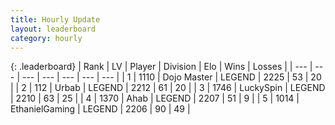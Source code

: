 ```yaml
---
title: Hourly Update
layout: leaderboard
category: hourly
---
```


{: .leaderboard}
| Rank | LV | Player | Division | Elo | Wins | Losses |
| --- | --- | --- | --- | --- | --- | --- |
| <span data-change="1">1</span> | 1110 | <span title="ID: 431504">Dojo Master</span> | LEGEND | <span data-change="0">2225</span> | <span data-change="0">53</span> | <span data-change="0">20</span> |
| <span data-change="1">2</span> | 112 | <span title="ID: 762172">Urbab</span> | LEGEND | <span data-change="0">2212</span> | <span data-change="0">61</span> | <span data-change="0">20</span> |
| <span data-change="-2">3</span> | 1746 | <span title="ID: 498412">LuckySpin</span> | LEGEND | <span data-change="-21">2210</span> | <span data-change="0">63</span> | <span data-change="2">25</span> |
| <span data-change="0">4</span> | 1370 | <span title="ID: 402846">Ahab</span> | LEGEND | <span data-change="0">2207</span> | <span data-change="0">51</span> | <span data-change="0">9</span> |
| <span data-change="0">5</span> | 1014 | <span title="ID: 719356">EthanielGaming</span> | LEGEND | <span data-change="0">2206</span> | <span data-change="0">90</span> | <span data-change="0">49</span> |